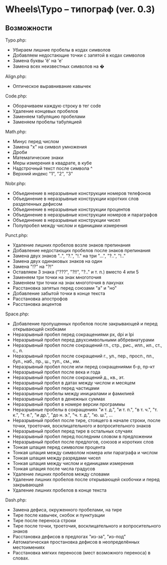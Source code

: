 Wheels\Typo &ndash; типограф (ver. 0.3)
===============================================

Возможности
-----------

Typo.php:
- Убираем лишние пробелы в кодах символов
- Добавляем недостающие точки с запятой в кодах символов
- Замена буквы 'ё' на 'е'
- Замена всех неизвестных символов на &#65533;

Align.php:
- Оптическое выравнивание кавычек

Code.php:
- Оборачиваем каждую строку в тег code
- Удаление концевых пробелов
- Заменяем табуляцию пробелами
- Заменяем пробелы табуляцией

Math.php:
- Минус перед числом
- Замена "x" на символ умножения
- Дроби
- Математические знаки
- Меры измерения в квадрате, в кубе
- Надстрочный текст после символа ^
- Верхний индекс "1", "2", "3"

Nobr.php:
- Объединение в неразрывные конструкции номеров телефонов
- Объединение в неразрывные конструкции коротких слов разделенных дефисом
- Объединение в неразрывные конструкции процентов
- Объединение в неразрывные конструкции номеров и параграфов
- Объединение в неразрывные конструкции чисел
- Полупробел между числом и единицами измерения

Punct.php:
- Удаление лишних пробелов возле знаков препинания
- Добавление недостающих пробелов после знаков препинания
- Замена  двух знаков "..", "?.", "!." на три "...", "?..", "!.."
- Замена двух одинаковых знаков на один
- Замена "!?" на "?!"
- Оставляем 3 знака ("???", "?!!", "?.." и т. п.) вместо 4 или 5
- Заменяем три точки на знак многоточия
- Заменяем три точки на знак многоточия в лакунах
- Расстановка запятых перед союзами "а" и "но"
- Добавление забытой точки в конце текста
- Расстановка апострофов
- Расстановка акцентов

Space.php:
- Добавление пропущенных пробелов после закрывающей и перед открывающей скобками
- Неразрывный пробел перед сокращениями px, dpi и lpi
- Неразрывный пробел перед двухсимвольными аббревиатурами
- Неразрывный пробел после сокращений гл., стр., рис., илл., ил., ст., с., п.
- Неразрывный пробел после сокращений г., ул., пер., просп., пл., бул., наб., пр., ш., туп., см., им.
- Неразрывный пробел после или перед сокращениями б-р, пр-кт
- Неразрывный пробел после века и года
- Неразрывный пробел после сокращений д., кв., эт.
- Неразрывный пробел в датах между числом и месяцем
- Неразрывный пробел перед частицами
- Неразрывные пробелы между инициалами и фамилией
- Неразрывный пробел в денежных суммах
- Неразрывный пробел в номере версии программы
- Неразрывные пробелы в сокращениях "и т. д.", "и т. п.", "в т. ч.", "т. к.", "т. е.", "и др.", "до н. э.", "ч. т. д.", "ю. ш.", ...
- Неразрывный пробел после тире, стоящего в начале строки, после точки, троеточия, восклицательного и вопросительного знаков
- Неразрывный пробел перед тире в остальных случаях
- Неразрывный пробел перед последним словом в предложении
- Неразрывный пробел после предлогов, союзов и коротких слов
- Тонкая шпация перед символом процента
- Тонкая шпация между символом номера или параграфа и числом
- Тонкая шпация между разрядами чисел
- Тонкая шпация между числом и единицами измерения
- Тонкая шпация после числа градусов
- Удаление лишних пробелов между словами
- Удаление лишних пробелов после открывающей скобочки и перед закрывающей
- Удаление лишних пробелов в конце текста

Dash.php:
- Замена дефиса, окруженного пробелами, на тире
- Тире после кавычек, скобок и пунктуации
- Тире после переноса строки
- Тире после точки, троеточия, восклицательного и вопросительного знаков
- Расстановка дефисов в предлогах "из-за", "из-под"
- Автоматическая простановка дефисов в неопределённых местоимениях
- Расстановка мягких переносов (мест возможного переноса) в словах.
